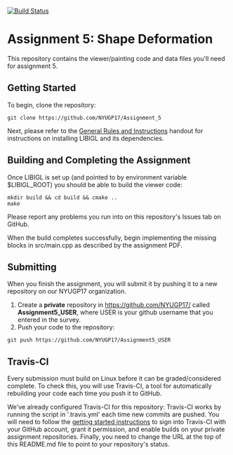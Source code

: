 [![Build Status](https://travis-ci.org/NYUGP17/Assignment_5.svg?branch=master)](https://travis-ci.org/NYUGP17/Assignment_5)
# Assignment 5: Shape Deformation

This repository contains the viewer/painting code and data files you'll need for
assignment 5.

## Getting Started
To begin, clone the repository:
```
git clone https://github.com/NYUGP17/Assignment_5
```

Next, please refer to the [General Rules and Instructions](https://github.com/danielepanozzo/gp/raw/master/guidelines.pdf)
handout for instructions on installing LIBIGL and its dependencies.

## Building and Completing the Assignment
Once LIBIGL is set up (and pointed to by environment variable $LIBIGL_ROOT) you
should be able to build the viewer code:
```
mkdir build && cd build && cmake ..
make
```
Please report any problems you run into on this repository's Issues tab on
GitHub.

When the build completes successfully, begin implementing the missing blocks in
src/main.cpp as described by the assignment PDF.

## Submitting
When you finish the assignment, you will submit it by pushing it to a new
repository on our NYUGP17 organization.

1. Create a **private** repository in https://github.com/NYUGP17/ called
   **Assignment5_USER**, where USER is your github username that you entered in
   the survey.
2. Push your code to the repository:
```
git push https://github.com/NYUGP17/Assignment5_USER
```

## Travis-CI
Every submission must build on Linux before it can be graded/considered
complete. To check this, you will use Travis-CI, a tool for automatically
rebuilding your code each time you push it to GitHub.

We've already configured Travis-CI for this repository: Travis-CI works by
running the script in '.travis.yml' each time new commits are pushed. You will
need to follow the [getting started
instructions](https://travis-ci.com/getting_started) to sign into Travis-CI with
your GitHub account, grant it permission, and enable builds on your private
assignment repositories. Finally, you need to change the URL at the top of
this README.md file to point to your repository's status.

